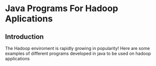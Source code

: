 # Java Programs For Hadoop Aplications 
## Introduction
The Hadoop enviroment  is rapidly growing in popularity! 
Here are some examples of different programs developed in java to be used on hadoop applications
